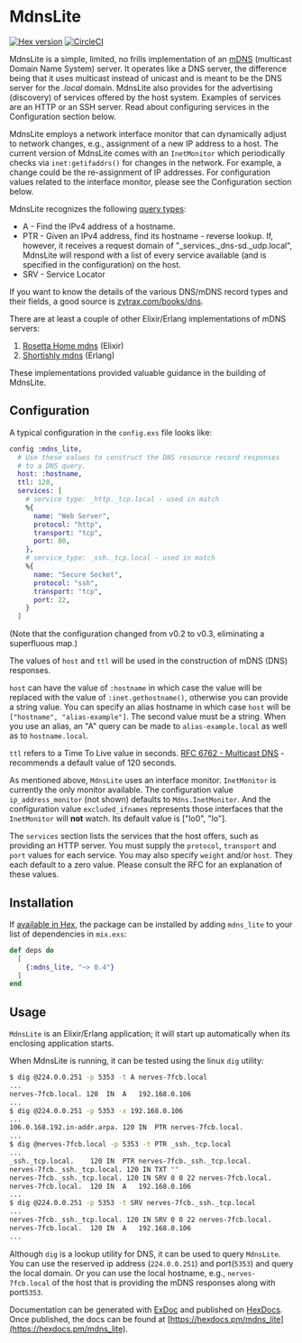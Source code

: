 # MdnsLite

[![Hex version](https://img.shields.io/hexpm/v/mdns_lite.svg "Hex version")](https://hex.pm/packages/mdns_lite)
[![CircleCI](https://circleci.com/gh/pcmarks/mdns_lite.svg?style=svg)](https://circleci.com/gh/pcmarks/mdns_lite)

MdnsLite is a simple, limited, no frills implementation of an
[mDNS](https://en.wikipedia.org/wiki/Multicast_DNS) (multicast Domain Name System)
server. It operates like a DNS server, the difference being that it uses multicast
instead of unicast and is meant to be the DNS server for the _.local_ domain. MdnsLite
also provides for the advertising (discovery) of services offered by the host system.
Examples of services are an HTTP or an SSH server. Read about configuring
services in the Configuration section below.

MdnsLite employs a network interface monitor that can dynamically adjust to
network changes, e.g., assignment of a new IP address to a host. The current
version of MdnsLite comes with an `InetMonitor` which periodically checks via `inet:getifaddrs()`
for changes in the network. For example, a change could be the re-assignment of IP addresses. For configuration values related to the interface monitor, please see the Configuration section below.

MdnsLite recognizes the following [query types](https://en.wikipedia.org/wiki/List_of_DNS_record_types):

* A - Find the IPv4 address of a hostname.
* PTR - Given an IPv4 address, find its hostname - reverse lookup. If, however, it receives a request domain of
"_services._dns-sd._udp.local", MdnsLite will respond with a list of
every service available (and is specified in the configuration) on the host.
* SRV - Service Locator

If you want to know the details of the various DNS/mDNS record types and their fields,
a good source is
[zytrax.com/books/dns](http://www.zytrax.com/books/dns).

There are at least a couple of other Elixir/Erlang implementations of mDNS servers:

1. [Rosetta Home mdns](https://github.com/rosetta-home/mdns) (Elixir)
2. [Shortishly mdns](https://github.com/shortishly/mdns) (Erlang)

These implementations provided valuable guidance in the building of MdnsLite.

## Configuration

A typical configuration in the `config.exs` file looks
like:

```elixir
config :mdns_lite,
  # Use these values to construct the DNS resource record responses
  # to a DNS query.
  host: :hostname,
  ttl: 120,
  services: [
    # service type: _http._tcp.local - used in match
    %{
      name: "Web Server",
      protocol: "http",
      transport: "tcp",
      port: 80,
    },
    # service_type: _ssh._tcp.local - used in match
    %{
      name: "Secure Socket",
      protocol: "ssh",
      transport: "tcp",
      port: 22,
    }
  ]
```

(Note that the configuration changed from v0.2 to v0.3, eliminating a superfluous map.)

The values of `host` and `ttl` will be used in the construction of mDNS (DNS) responses.

`host` can have the value of  `:hostname` in which case the value will be replaced with the value of `:inet.gethostname()`, otherwise you can provide a string value. You can specify an alias hostname in which case `host` will be `["hostname", "alias-example"]`. The second value must be a string. When you use an alias, an "A" query can be made to  `alias-example.local` as well as to `hostname.local`.

`ttl` refers to a Time To Live value in seconds. [RFC 6762 - Multicast
DNS](https://tools.ietf.org/html/rfc6762) - recommends a default value of 120 seconds.

As mentioned above, `MdnsLite` uses an interface monitor. `InetMonitor` is currently the only monitor available.
The configuration value `ip_address_monitor` (not shown) defaults to `Mdns.InetMonitor`. And the configuration value `excluded_ifnames` represents those interfaces that the `InetMonitor` will **not** watch. Its default value is ["lo0", "lo"].

The `services` section lists the services that the host offers,
such as providing an HTTP server. You must supply the `protocol`, `transport` and
`port` values for each service. You may also specify `weight` and/or `host`. They each default to a zero value. Please consult the RFC for an explanation of these values.

## Installation

If [available in Hex](https://hex.pm/docs/publish), the package can be installed
by adding `mdns_lite` to your list of dependencies in `mix.exs`:

```elixir
def deps do
  [
    {:mdns_lite, "~> 0.4"}
  ]
end
```

## Usage

`MdnsLite` is an Elixir/Erlang application; it will start up automatically when
its enclosing application starts.

When MdnsLite is running, it can be tested using the linux `dig` utility:

```sh
$ dig @224.0.0.251 -p 5353 -t A nerves-7fcb.local  
...  
nerves-7fcb.local. 120	IN	A	192.168.0.106  
...  
$ dig @224.0.0.251 -p 5353 -x 192.168.0.106  
...  
106.0.168.192.in-addr.arpa. 120	IN	PTR	nerves-7fcb.local.  
...  
$ dig @nerves-7fcb.local -p 5353 -t PTR _ssh._tcp.local  
...  
_ssh._tcp.local.	120	IN	PTR	nerves-7fcb._ssh._tcp.local.  
nerves-7fcb._ssh._tcp.local. 120 IN	TXT	""  
nerves-7fcb._ssh._tcp.local. 120 IN	SRV	0 0 22 nerves-7fcb.local.  
nerves-7fcb.local.	120	IN	A	192.168.0.106  
...  
$ dig @224.0.0.251 -p 5353 -t SRV nerves-7fcb._ssh._tcp.local  
...  
nerves-7fcb._ssh._tcp.local. 120 IN	SRV	0 0 22 nerves-7fcb.local.  
nerves-7fcb.local.	120	IN	A	192.168.0.106  
...  
```

Although `dig` is a lookup utility for DNS, it can be used to query `MdnsLite`. You can use the reserved ip address (`224.0.0.251`) and port(`5353`) and query the local domain. Or you can use the local hostname, e.g., `nerves-7fcb.local` of the host that is providing the mDNS responses along with port`5353`.  

Documentation can be generated with [ExDoc](https://github.com/elixir-lang/ex_doc)
and published on [HexDocs](https://hexdocs.pm). Once published, the docs can
be found at [https://hexdocs.pm/mdns_lite](https://hexdocs.pm/mdns_lite).
